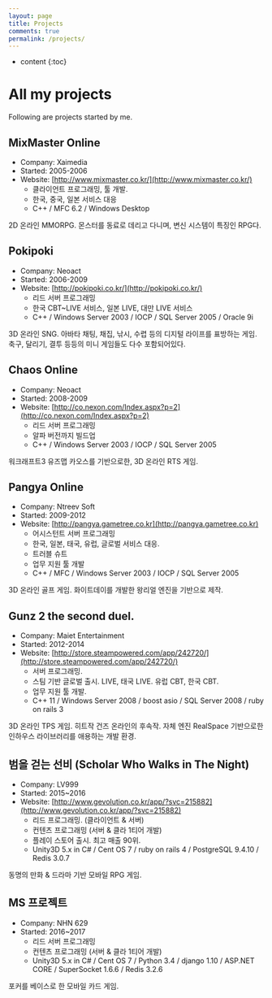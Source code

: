 ```yaml
---
layout: page
title: Projects
comments: true
permalink: /projects/
---
```


* content
{:toc}

# All my projects
Following are projects started by me. 

## MixMaster Online
* Company: Xaimedia
* Started: 2005-2006
* Website: [http://www.mixmaster.co.kr/](http://www.mixmaster.co.kr/)
    * 클라이언트 프로그래밍, 툴 개발.
    * 한국, 중국, 일본 서비스 대응
    * C++ / MFC 6.2 / Windows Desktop

2D 온라인 MMORPG. 몬스터를 동료로 데리고 다니며, 변신 시스템이 특징인 RPG다.
 

## Pokipoki
* Company: Neoact
* Started: 2006-2009
* Website: [http://pokipoki.co.kr/](http://pokipoki.co.kr/)
    * 리드 서버 프로그래밍
    * 한국 CBT~LIVE 서비스, 일본 LIVE, 대만 LIVE 서비스
    * C++ / Windows Server 2003 / IOCP / SQL Server 2005 / Oracle 9i

3D 온라인 SNG. 아바타 채팅, 채집, 낚시, 수렵 등의 디지털 라이프를 표방하는 게임.
축구, 달리기, 결투 등등의 미니 게임들도 다수 포함되어있다.


## Chaos Online
* Company: Neoact
* Started: 2008-2009
* Website: [http://co.nexon.com/Index.aspx?p=2](http://co.nexon.com/Index.aspx?p=2)
    * 리드 서버 프로그래밍
    * 알파 버전까지 빌드업
    * C++ / Windows Server 2003 / IOCP / SQL Server 2005
    
워크래프트3 유즈맵 카오스를 기반으로한, 3D 온라인 RTS 게임.


## Pangya Online
* Company: Ntreev Soft
* Started: 2009-2012
* Website: [http://pangya.gametree.co.kr](http://pangya.gametree.co.kr)
   * 어시스턴트 서버 프로그래밍
   * 한국, 일본, 태국, 유럽, 글로벌 서비스 대응.
   * 트러블 슈트
   * 업무 지원 툴 개발
   * C++ / MFC / Windows Server 2003 / IOCP / SQL Server 2005

3D 온라인 골프 게임. 화이트데이를 개발한 왕리얼 엔진을 기반으로 제작.


## Gunz 2 the second duel.
* Company: Maiet Entertainment
* Started: 2012-2014
* Website: [http://store.steampowered.com/app/242720/](http://store.steampowered.com/app/242720/)
   * 서버 프로그래밍.
   * 스팀 기반 글로벌 출시. LIVE, 태국 LIVE. 유럽 CBT, 한국 CBT.
   * 업무 지원 툴 개발.
   * C++ 11 / Windows Server 2008 / boost asio / SQL Server 2008 / ruby on rails 3

3D 온라인 TPS 게임. 히트작 건즈 온라인의 후속작.
자체 엔진 RealSpace 기반으로한 인하우스 라이브러리를 애용하는 개발 환경.


## 범을 걷는 선비 (Scholar Who Walks in The Night)
* Company: LV999
* Started: 2015~2016
* Website: [http://www.gevolution.co.kr/app/?svc=215882](http://www.gevolution.co.kr/app/?svc=215882)
   * 리드 프로그래밍. (클라이언트 & 서버)
   * 컨텐츠 프로그래밍 (서버 & 클라 1티어 개발)
   * 플레이 스토어 출시. 최고 매출 90위.
   * Unity3D 5.x in C# / Cent OS 7 / ruby on rails 4 / PostgreSQL 9.4.10 / Redis 3.0.7

동명의 만화 & 드라마 기반 모바일 RPG 게임.

## MS 프로젝트
* Company: NHN 629
* Started: 2016~2017
   * 리드 서버 프로그래밍
   * 컨텐츠 프로그래밍 (서버 & 클라 1티어 개발)
   * Unity3D 5.x in C# / Cent OS 7  / Python 3.4 / django 1.10 / ASP.NET CORE / SuperSocket 1.6.6 / Redis 3.2.6
   
포커를 베이스로 한 모바일 카드 게임.
